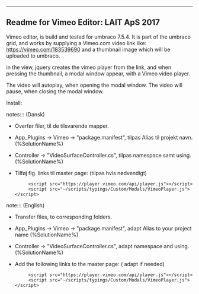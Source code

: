 ﻿--------------------------------------
Readme for Vimeo Editor:
LAIT ApS 2017
--------------------------------------

Vimeo editor, is build and tested for umbraco 7.5.4.
It is part of the umbraco grid, and works by supplying
a Vimeo.com video link like: https://vimeo.com/183539690
and a thumbnail image which will be uploaded to umbraco.

in the view, jquery creates the vimeo player from the link, 
and when pressing the thumbnail, a modal window appear, with 
a Vimeo video player. 

The video will autoplay, when opening the modal window.
The video will pause, when closing the modal window. 



Install:

notes::: (Dansk)
 - Overfør filer, til de tilsvarende mapper. 
 - App_Plugins -> Vimeo -> "package.manifest", tilpas Alias til projekt navn.(%SolutionName%)
 - Controller -> "VideoSurfaceController.cs", tilpas namespace samt using. (%SolutionName%) 
 - Tilføj flg. links til master page: (tilpas hvis nødvendigt)

			<script src="https://player.vimeo.com/api/player.js"></script>
            <script src="~/scripts/typings/Custom/Modals/VimeoPlayer.js"></script>

 note::: (English)
 - Transfer files, to corresponding folders.
 - App_Plugins -> Vimeo -> "package.manifest", adapt Alias to your project name (%SolutionName%)
 - Controller -> "VideoSurfaceController.cs", adapt namespace and using. (%SolutionName%)
 - Add the following links to the master page: ( adapt if needed)

 			<script src="https://player.vimeo.com/api/player.js"></script>
            <script src="~/scripts/typings/Custom/Modals/VimeoPlayer.js"></script>